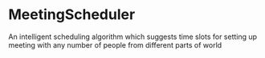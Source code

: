 # MeetingScheduler
An intelligent scheduling algorithm which suggests time slots for setting up meeting with any number of people from different parts of world
